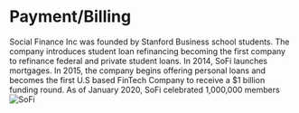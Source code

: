 # Payment/Billing
Social Finance Inc was founded by Stanford Business school students. The company introduces student loan refinancing becoming the first company to refinance federal and private student loans.
In 2014, SoFi launches mortgages. In 2015, the company begins offering personal loans and becomes the first U.S based FinTech Company to receive a $1 billion funding round. As of January 2020, SoFi celebrated 1,000,000 members
![SoFi](https://user-images.githubusercontent.com/63883730/142770380-81b95c41-d951-4cb9-b067-828b96f6d287.png)
